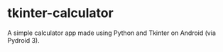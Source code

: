 # tkinter-calculator
A simple calculator app made using Python and Tkinter on Android (via Pydroid 3).
